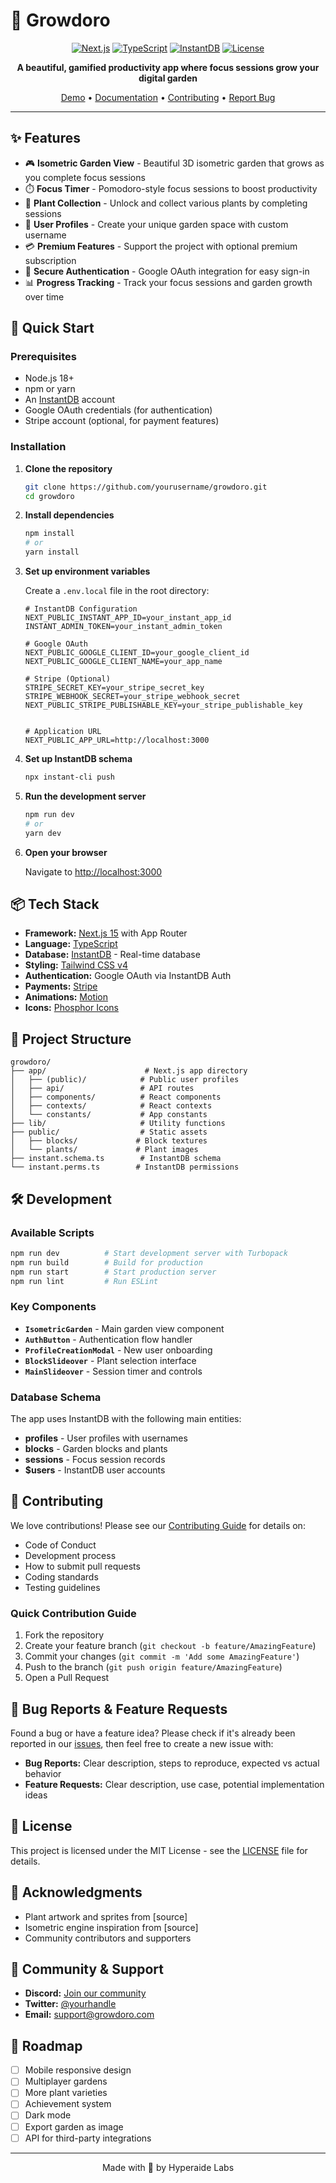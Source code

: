 # 🌱 Growdoro

<div align="center">
  
  [![Next.js](https://img.shields.io/badge/Next.js-15.0-black?style=for-the-badge&logo=next.js)](https://nextjs.org/)
  [![TypeScript](https://img.shields.io/badge/TypeScript-5.0-blue?style=for-the-badge&logo=typescript)](https://www.typescriptlang.org/)
  [![InstantDB](https://img.shields.io/badge/InstantDB-Latest-purple?style=for-the-badge)](https://www.instantdb.com/)
  [![License](https://img.shields.io/badge/License-MIT-green?style=for-the-badge)](LICENSE)
  
  **A beautiful, gamified productivity app where focus sessions grow your digital garden**
  
  [Demo](https://your-demo-url.com) • [Documentation](#documentation) • [Contributing](CONTRIBUTING.md) • [Report Bug](https://github.com/yourusername/growdoro/issues)
  
</div>

---

## ✨ Features

- 🎮 **Isometric Garden View** - Beautiful 3D isometric garden that grows as you complete focus sessions
- ⏱️ **Focus Timer** - Pomodoro-style focus sessions to boost productivity
- 🌻 **Plant Collection** - Unlock and collect various plants by completing sessions
- 👤 **User Profiles** - Create your unique garden space with custom username
- 💳 **Premium Features** - Support the project with optional premium subscription
- 🔐 **Secure Authentication** - Google OAuth integration for easy sign-in
- 📊 **Progress Tracking** - Track your focus sessions and garden growth over time

## 🚀 Quick Start

### Prerequisites

- Node.js 18+ 
- npm or yarn
- An [InstantDB](https://www.instantdb.com/) account
- Google OAuth credentials (for authentication)
- Stripe account (optional, for payment features)

### Installation

1. **Clone the repository**
   ```bash
   git clone https://github.com/yourusername/growdoro.git
   cd growdoro
   ```

2. **Install dependencies**
   ```bash
   npm install
   # or
   yarn install
   ```

3. **Set up environment variables**
   
   Create a `.env.local` file in the root directory:
   ```env
   # InstantDB Configuration
   NEXT_PUBLIC_INSTANT_APP_ID=your_instant_app_id
   INSTANT_ADMIN_TOKEN=your_instant_admin_token
   
   # Google OAuth
   NEXT_PUBLIC_GOOGLE_CLIENT_ID=your_google_client_id
   NEXT_PUBLIC_GOOGLE_CLIENT_NAME=your_app_name
   
   # Stripe (Optional)
   STRIPE_SECRET_KEY=your_stripe_secret_key
   STRIPE_WEBHOOK_SECRET=your_stripe_webhook_secret
   NEXT_PUBLIC_STRIPE_PUBLISHABLE_KEY=your_stripe_publishable_key
   
   
   # Application URL
   NEXT_PUBLIC_APP_URL=http://localhost:3000
   ```

4. **Set up InstantDB schema**
   ```bash
   npx instant-cli push
   ```

5. **Run the development server**
   ```bash
   npm run dev
   # or
   yarn dev
   ```

6. **Open your browser**
   
   Navigate to [http://localhost:3000](http://localhost:3000)

## 📦 Tech Stack

- **Framework:** [Next.js 15](https://nextjs.org/) with App Router
- **Language:** [TypeScript](https://www.typescriptlang.org/)
- **Database:** [InstantDB](https://www.instantdb.com/) - Real-time database
- **Styling:** [Tailwind CSS v4](https://tailwindcss.com/)
- **Authentication:** Google OAuth via InstantDB Auth
- **Payments:** [Stripe](https://stripe.com/)
- **Animations:** [Motion](https://motion.dev/)
- **Icons:** [Phosphor Icons](https://phosphoricons.com/)

## 📁 Project Structure

```
growdoro/
├── app/                      # Next.js app directory
│   ├── (public)/            # Public user profiles
│   ├── api/                 # API routes
│   ├── components/          # React components
│   ├── contexts/            # React contexts
│   └── constants/           # App constants
├── lib/                     # Utility functions
├── public/                  # Static assets
│   ├── blocks/             # Block textures
│   └── plants/             # Plant images
├── instant.schema.ts        # InstantDB schema
└── instant.perms.ts        # InstantDB permissions
```

## 🛠️ Development

### Available Scripts

```bash
npm run dev          # Start development server with Turbopack
npm run build        # Build for production
npm run start        # Start production server
npm run lint         # Run ESLint
```

### Key Components

- **`IsometricGarden`** - Main garden view component
- **`AuthButton`** - Authentication flow handler
- **`ProfileCreationModal`** - New user onboarding
- **`BlockSlideover`** - Plant selection interface
- **`MainSlideover`** - Session timer and controls

### Database Schema

The app uses InstantDB with the following main entities:
- **profiles** - User profiles with usernames
- **blocks** - Garden blocks and plants
- **sessions** - Focus session records
- **$users** - InstantDB user accounts

## 🤝 Contributing

We love contributions! Please see our [Contributing Guide](CONTRIBUTING.md) for details on:

- Code of Conduct
- Development process
- How to submit pull requests
- Coding standards
- Testing guidelines

### Quick Contribution Guide

1. Fork the repository
2. Create your feature branch (`git checkout -b feature/AmazingFeature`)
3. Commit your changes (`git commit -m 'Add some AmazingFeature'`)
4. Push to the branch (`git push origin feature/AmazingFeature`)
5. Open a Pull Request

## 🐛 Bug Reports & Feature Requests

Found a bug or have a feature idea? Please check if it's already been reported in our [issues](https://github.com/yourusername/growdoro/issues), then feel free to create a new issue with:

- **Bug Reports:** Clear description, steps to reproduce, expected vs actual behavior
- **Feature Requests:** Clear description, use case, potential implementation ideas

## 📝 License

This project is licensed under the MIT License - see the [LICENSE](LICENSE) file for details.

## 🙏 Acknowledgments

- Plant artwork and sprites from [source]
- Isometric engine inspiration from [source]
- Community contributors and supporters

## 💬 Community & Support

- **Discord:** [Join our community](https://discord.gg/your-invite)
- **Twitter:** [@yourhandle](https://twitter.com/yourhandle)
- **Email:** support@growdoro.com

## 🚧 Roadmap

- [ ] Mobile responsive design
- [ ] Multiplayer gardens
- [ ] More plant varieties
- [ ] Achievement system
- [ ] Dark mode
- [ ] Export garden as image
- [ ] API for third-party integrations

---

<div align="center">
  Made with 💚 by Hyperaide Labs
</div>